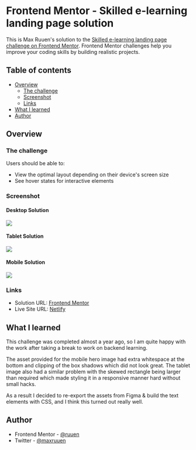 # Frontend Mentor - Skilled e-learning landing page solution

This is Max Ruuen's solution to the [Skilled e-learning landing page challenge on Frontend Mentor](https://www.frontendmentor.io/challenges/skilled-elearning-landing-page-S1ObDrZ8q). Frontend Mentor challenges help you improve your coding skills by building realistic projects.

## Table of contents

- [Overview](#overview)
  - [The challenge](#the-challenge)
  - [Screenshot](#screenshot)
  - [Links](#links)
- [What I learned](#what-i-learned)
- [Author](#author)

## Overview

### The challenge

Users should be able to:

- View the optimal layout depending on their device's screen size
- See hover states for interactive elements

### Screenshot

#### Desktop Solution

![](./desktop.jpg)

#### Tablet Solution

![](./tablet.jpg)

#### Mobile Solution

![](./mobile.jpg)

### Links

- Solution URL: [Frontend Mentor](https://www.frontendmentor.io/solutions/skilled-elearning-landing-page-with-scssbem-d_WFBCx8Qo)
- Live Site URL: [Netlify](https://mbr-challenge-elearning-landing-page.pages.dev/)

## What I learned

This challenge was completed almost a year ago, so I am quite happy with the work after taking a break to work on backend learning.

The asset provided for the mobile hero image had extra whitespace at the bottom and clipping of the box shadows which did not look great. The tablet image also had a similar problem with the skewed rectangle being larger than required which made styling it in a responsive manner hard without small hacks.

As a result I decided to re-export the assets from Figma & build the text elements with CSS, and I think this turned out really well.

## Author

- Frontend Mentor - [@ruuen](https://www.frontendmentor.io/profile/ruuen)
- Twitter - [@maxruuen](https://www.twitter.com/maxruuen)
